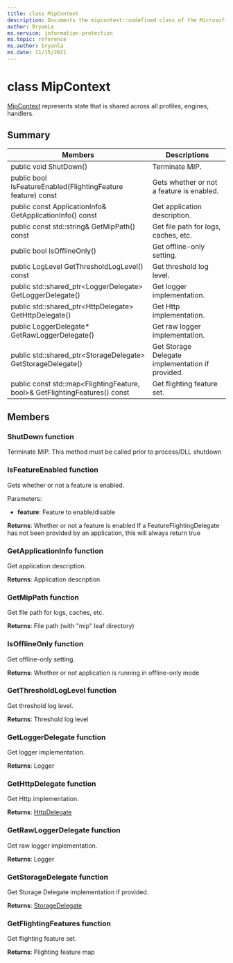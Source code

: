 ```yaml
---
title: class MipContext 
description: Documents the mipcontext::undefined class of the Microsoft Information Protection (MIP) SDK.
author: BryanLa
ms.service: information-protection
ms.topic: reference
ms.author: bryanla
ms.date: 11/15/2021
---
```


# class MipContext 
[MipContext](undefined) represents state that is shared across all profiles, engines, handlers.
  
## Summary
 Members                        | Descriptions                                
--------------------------------|---------------------------------------------
public void ShutDown()  |  Terminate MIP.
public bool IsFeatureEnabled(FlightingFeature feature) const  |  Gets whether or not a feature is enabled.
public const ApplicationInfo& GetApplicationInfo() const  |  Get application description.
public const std::string& GetMipPath() const  |  Get file path for logs, caches, etc.
public bool IsOfflineOnly()  |  Get offline-only setting.
public LogLevel GetThresholdLogLevel() const  |  Get threshold log level.
public std::shared_ptr\<LoggerDelegate\> GetLoggerDelegate()  |  Get logger implementation.
public std::shared_ptr\<HttpDelegate\> GetHttpDelegate()  |  Get Http implementation.
public LoggerDelegate* GetRawLoggerDelegate()  |  Get raw logger implementation.
public std::shared_ptr\<StorageDelegate\> GetStorageDelegate()  |  Get Storage Delegate implementation if provided.
public const std::map\<FlightingFeature, bool\>& GetFlightingFeatures() const  |  Get flighting feature set.
  
## Members
  
### ShutDown function
Terminate MIP.
This method must be called prior to process/DLL shutdown
  
### IsFeatureEnabled function
Gets whether or not a feature is enabled.

Parameters:  
* **feature**: Feature to enable/disable



  
**Returns**: Whether or not a feature is enabled
If a FeatureFlightingDelegate has not been provided by an application, this will always return true
  
### GetApplicationInfo function
Get application description.

  
**Returns**: Application description
  
### GetMipPath function
Get file path for logs, caches, etc.

  
**Returns**: File path (with "mip" leaf directory)
  
### IsOfflineOnly function
Get offline-only setting.

  
**Returns**: Whether or not application is running in offline-only mode
  
### GetThresholdLogLevel function
Get threshold log level.

  
**Returns**: Threshold log level
  
### GetLoggerDelegate function
Get logger implementation.

  
**Returns**: Logger
  
### GetHttpDelegate function
Get Http implementation.

  
**Returns**: [HttpDelegate](undefined)
  
### GetRawLoggerDelegate function
Get raw logger implementation.

  
**Returns**: Logger
  
### GetStorageDelegate function
Get Storage Delegate implementation if provided.

  
**Returns**: [StorageDelegate](undefined)
  
### GetFlightingFeatures function
Get flighting feature set.

  
**Returns**: Flighting feature map